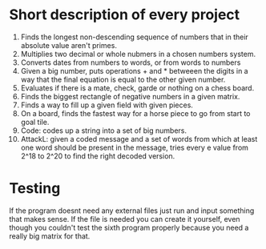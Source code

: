 # Short description of every project

1. Finds the longest non-descending sequence of numbers that in their absolute value aren't primes.
2. Multiplies two decimal or whole nubmers in a chosen numbers system.
3. Converts dates from numbers to words, or from words to numbers
4. Given a big number, puts operations + and * betweeen the digits in a way that the final equation is equal to the other given number.
5. Evaluates if there is a mate, check, garde or nothing on a chess board.
6. Finds the biggest rectangle of negative numbers in a given matrix. 
7. Finds a way to fill up a given field with given pieces. 
8. On a board, finds the fastest way for a horse piece to go from start to goal tile.
9. Code: codes up a string into a set of big numbers.
9. AttackL: given a coded message and a set of words from which at least one word should be present in the message, tries every e value from 2^18 to 2^20 to find the right decoded version.

# Testing 

If the program doesnt need any external files just run and input something that makes sense. If the file is needed you can create it yourself, even though you couldn't test the sixth program properly because you need a really big matrix for that.
